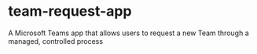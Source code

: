 # team-request-app
A Microsoft Teams app that allows users to request a new Team through a managed, controlled process
